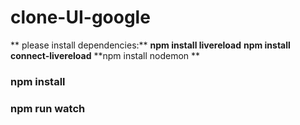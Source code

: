 # clone-UI-google
** please install dependencies:**
**npm install livereload**
**npm install connect-livereload**
**npm install nodemon **

### npm install

### npm run watch
